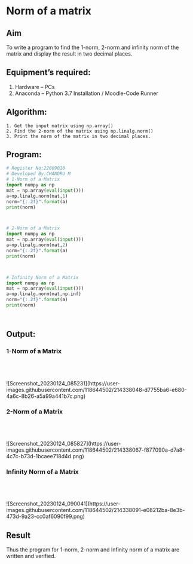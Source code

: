 # Norm of a matrix
## Aim
To write a program to find the 1-norm, 2-norm and infinity norm of the matrix and display the result in two decimal places.
## Equipment’s required:
1.	Hardware – PCs
2.	Anaconda – Python 3.7 Installation / Moodle-Code Runner
## Algorithm:
	1. Get the input matrix using np.array()   
    2. Find the 2-norm of the matrix using np.linalg.norm()
	3. Print the norm of the matrix in two decimal places.
## Program:
```Python
# Register No:22009010
# Developed By:CHANDRU M
# 1-Norm of a Matrix
import numpy as np
mat = np.array(eval(input()))
a=np.linalg.norm(mat,1)
norm="{:.2f}".format(a)
print(norm)



# 2-Norm of a Matrix
import numpy as np
mat = np.array(eval(input()))
a=np.linalg.norm(mat,2)
norm="{:.2f}".format(a)
print(norm)



# Infinity Norm of a Matrix
import numpy as np
mat = np.array(eval(input()))
a=np.linalg.norm(mat,np.inf)
norm="{:.2f}".format(a)
print(norm)




```

## Output:
### 1-Norm of a Matrix
<br>
<br>
<br>![Screenshot_20230124_085231](https://user-images.githubusercontent.com/118644502/214338048-d7755ba6-e680-4a6c-8b26-a5a99a441b7c.png)


### 2-Norm of a Matrix
<br>
<br>
<br>![Screenshot_20230124_085827](https://user-images.githubusercontent.com/118644502/214338067-f877090a-d7a8-4c7c-b73d-1bcaee718d4d.png)


### Infinity Norm of a Matrix
<br>
<br>
<br>![Screenshot_20230124_090041](https://user-images.githubusercontent.com/118644502/214338091-e08212ba-8e3b-473d-9a23-cc0af6090f99.png)



## Result
Thus the program for 1-norm, 2-norm and Infinity norm of a matrix are written and verified.
